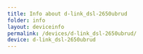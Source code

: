 ```yaml
---
title: Info about d-link_dsl-2650ubrud
folder: info
layout: deviceinfo
permalink: /devices/d-link_dsl-2650ubrud/
device: d-link_dsl-2650ubrud
---
```

